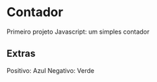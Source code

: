 # Contador
Primeiro projeto Javascript: um simples contador

## Extras
Positivo: Azul
Negativo: Verde